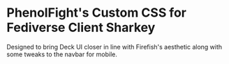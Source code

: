# PhenolFight's Custom CSS for Fediverse Client Sharkey

Designed to bring Deck UI closer in line with Firefish's aesthetic along with some tweaks to the navbar for mobile. 
